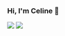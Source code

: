 ### Hi, I'm Celine 👋

<picture>
<source 
  srcset="https://github-readme-stats.vercel.app/api?username=celinmartha22&show_icons=true&theme=dark"
  media="(prefers-color-scheme: dark)"
/>
<source
  srcset="https://github-readme-stats.vercel.app/api?username=celinmartha22&show_icons=true"
  media="(prefers-color-scheme: light), (prefers-color-scheme: no-preference)"
/>
<img src="https://github-readme-stats.vercel.app/api?username=celinmartha22&show_icons=tru&theme=radicale" />
</picture>


<img aligh="right" src="https://github-readme-stats.vercel.app/api/top-langs/?username=celinmartha22&layout=compact" />


<!--
**celinmartha22/celinmartha22** is a ✨ _special_ ✨ repository because its `README.md` (this file) appears on your GitHub profile.

Here are some ideas to get you started:

- 🔭 I’m currently working on ...
- 🌱 I’m currently learning ...
- 👯 I’m looking to collaborate on ...
- 🤔 I’m looking for help with ...
- 💬 Ask me about ...
- 📫 How to reach me: ...
- 😄 Pronouns: ...
- ⚡ Fun fact: ...
-->
